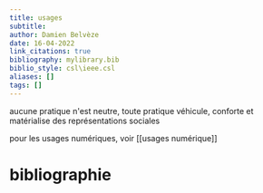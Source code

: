 ```yaml
---
title: usages
subtitle:
author: Damien Belvèze
date: 16-04-2022
link_citations: true
bibliography: mylibrary.bib
biblio_style: csl\ieee.csl
aliases: []
tags: []
---
```


aucune pratique n'est neutre, toute pratique véhicule, conforte et matérialise des représentations sociales

pour les usages numériques, voir [[usages numérique]]





# bibliographie

